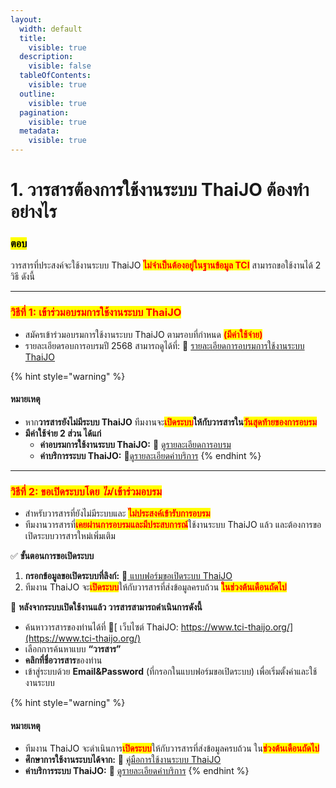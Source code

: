 ```yaml
---
layout:
  width: default
  title:
    visible: true
  description:
    visible: false
  tableOfContents:
    visible: true
  outline:
    visible: true
  pagination:
    visible: true
  metadata:
    visible: true
---
```


# 1. วารสารต้องการใช้งานระบบ ThaiJO ต้องทำอย่างไร

### <mark style="color:$success;">ตอบ</mark>

วารสารที่ประสงค์จะใช้งานระบบ ThaiJO <mark style="color:red;">**ไม่จำเป็นต้องอยู่ในฐานข้อมูล TCI**</mark> สามารถขอใช้งานได้ 2 วิธี ดังนี้

***

### <mark style="color:red;background-color:yellow;">วิธีที่ 1: เข้าร่วมอบรมการใช้งานระบบ ThaiJO</mark>

* สมัครเข้าร่วมอบรมการใช้งานระบบ ThaiJO ตามรอบที่กำหนด <mark style="color:red;">**(มีค่าใช้จ่าย)**</mark>
* รายละเอียดรอบการอบรมปี 2568 สามารถดูได้ที่: 🔗 [รายละเอียดการอบรมการใช้งานระบบ ThaiJO](https://tci-thailand.org/view?slug=training_on_how_to_use_thaijo)

{% hint style="warning" %}
#### หมายเหตุ

* หาก**วารสารยังไม่มีระบบ ThaiJO** ทีมงานจะ<mark style="color:red;">**เปิดระบบ**</mark>**ให้กับวารสารใน**<mark style="color:red;">**วันสุดท้ายของการอบรม**</mark>
* **มีค่าใช้จ่าย 2 ส่วน ได้แก่**
  * **ค่าอบรมการใช้งานระบบ ThaiJO:** 🔗 [ดูรายละเอียดการอบรม](https://tci-thailand.org/view?slug=training_on_how_to_use_thaijo)
  * **ค่าบริการระบบ ThaiJO:** 🔗[ดูรายละเอียดค่าบริการ](https://tci-thailand.org/view?slug=service_charge_of_the_thaijo)
{% endhint %}

***

### <mark style="color:red;background-color:yellow;">วิธีที่ 2: ขอเปิดระบบโดย *ไม่* เข้าร่วมอบรม</mark>

* สำหรับวารสารที่ยังไม่มีระบบและ <mark style="color:red;">**ไม่ประสงค์เข้ารับการอบรม**</mark>
* ทีมงานวารสารที่<mark style="color:red;">**เคยผ่านการอบรมและมีประสบการณ์**</mark>ใช้งานระบบ ThaiJO แล้ว และต้องการขอเปิดระบบวารสารใหม่เพิ่มเติม

✅ **ขั้นตอนการขอเปิดระบบ**

1. **กรอกข้อมูลขอเปิดระบบที่ลิงก์:** 🔗[ แบบฟอร์มขอเปิดระบบ ThaiJO](https://docs.google.com/forms/d/e/1FAIpQLSdCInXAM27m1jGOKL_CG097GLr7Rk3OfqrZ62yCNPWnmgp5RQ/viewform?usp=sharing)
2. ทีมงาน ThaiJO จะ<mark style="color:red;">**เปิดระบบ**</mark>ให้กับวารสารที่ส่งข้อมูลครบถ้วน <mark style="color:red;">**ในช่วงต้นเดือนถัดไป**</mark>

📌 **หลังจากระบบเปิดใช้งานแล้ว วารสารสามารถดำเนินการดังนี้**

* ค้นหาวารสารของท่านได้ที่ 🔗[ เว็บไซต์ ThaiJO: https://www.tci-thaijo.org/](https://www.tci-thaijo.org/)
* เลือกการค้นหาแบบ **“วารสาร”**
* **คลิกที่ชื่อวารสาร**ของท่าน
* เข้าสู่ระบบด้วย **Email\&Password** (ที่กรอกในแบบฟอร์มขอเปิดระบบ) เพื่อเริ่มตั้งค่าและใช้งานระบบ

{% hint style="warning" %}
#### หมายเหตุ

* ทีมงาน ThaiJO จะดำเนินการ<mark style="color:red;">**เปิดระบบ**</mark>ให้กับวารสารที่ส่งข้อมูลครบถ้วน ใน<mark style="color:red;">**ช่วงต้นเดือนถัดไป**</mark>
* **ศึกษาการใช้งานระบบได้จาก:** 📖 [คู่มือการใช้งานระบบ ThaiJO](https://docs.google.com/document/d/1Iq97FmQkaGOzJzXTsxJifq00vBXdIYxRK2zTn828KKM/edit)
* **ค่าบริการระบบ ThaiJO:** 🔗 [ดูรายละเอียดค่าบริการ](https://tci-thailand.org/view?slug=service_charge_of_the_thaijo)
{% endhint %}
